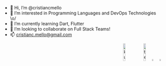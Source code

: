 - 👋 Hi, I’m @cristiancmello
- 👀 I’m interested in Programming Languages and DevOps Technologies \o/
- 🌱 I’m currently learning Dart, Flutter
- 💞️ I’m looking to collaborate on Full Stack Teams!
- 📫 cristianc.mello@gmail.com

<div float="left" align="right">
    <img alt="kubernetes-icon" width="12%" src="https://upload.wikimedia.org/wikipedia/commons/thumb/6/67/Kubernetes_logo.svg/1280px-Kubernetes_logo.svg.png">
    <img alt="terraform-icon" width="12%" src="https://boxboat.com/2020/02/04/writing-a-custom-terraform-provider/featured.png">
    <img alt="flutter-icon" width="4%" src="https://cdn.icon-icons.com/icons2/2107/PNG/512/file_type_flutter_icon_130599.png">
    <img alt="dart-icon" width="4%" src="https://user-images.githubusercontent.com/26507463/53453892-49908900-3a04-11e9-9dce-77ed3d694326.png">
</div>
